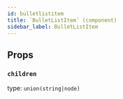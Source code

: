 ```yaml
---
id: bulletlistitem
title: `BulletListItem` (component)
sidebar_label: BulletListItem
---
```



Props
-----

### `children`

type: `union(string|node)`

